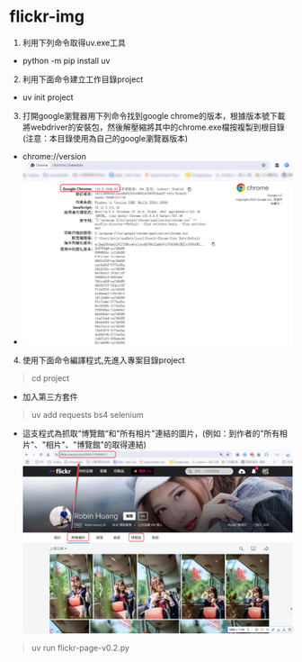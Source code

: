 # flickr-img


1. 利用下列命令取得uv.exe工具
  - python -m pip install uv
2. 利用下面命令建立工作目錄project
  - uv init project
3. 打開google瀏覽器用下列命令找到google chrome的版本，根據版本號下載將webdriver的安裝包，然後解壓縮將其中的chrome.exe檔按複製到根目錄 (注意：本目錄使用為自己的google瀏覽器版本)
- chrome://version
- ![](images/google-version.png)
4. 使用下面命令編譯程式,先進入專案目錄project
> cd project
- 加入第三方套件
> uv add requests bs4 selenium
- 這支程式為抓取“博覽館“和"所有相片"連結的圖片，(例如：到作者的"所有相片"、"相片"、"博覽館"的取得連結) ![](images/flickr003.png)
> uv run flickr-page-v0.2.py

  

